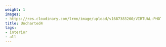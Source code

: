 ```yaml
---
weight: 1
images:
- https://res.cloudinary.com/lrmn/image/upload/v1687383260/VIRTUAL-PHOTOGRAPHY/home%20interior/interior78_sx8azc.jpg
title: Uncharted4
tags:
- interior
- all
---
```

